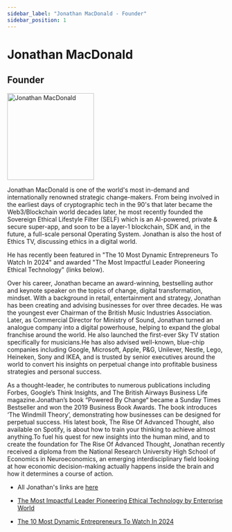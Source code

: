 ```yaml
---
sidebar_label: "Jonathan MacDonald - Founder"
sidebar_position: 1
---
```


# Jonathan MacDonald
## Founder

<img src="/self-chain-public/img/Jonathan MacDonald.png" alt="Jonathan MacDonald" width="200"/>

Jonathan MacDonald is one of the world's most in-demand and internationally renowned strategic change-makers. From being involved in the earliest days of cryptographic tech in the 90's that later became the Web3/Blockchain world decades later, he most recently founded the Sovereign Ethical Lifestyle Filter (SELF) which is an AI-powered, private & secure super-app, and soon to be a layer-1 blockchain, SDK and, in the future, a full-scale personal Operating System. Jonathan is also the host of Ethics TV, discussing ethics in a digital world.

He has recently been featured in "The 10 Most Dynamic Entrepreneurs To Watch In 2024" and awarded "The Most Impactful Leader Pioneering Ethical Technology" (links below).

Over his career, Jonathan became an award-winning, bestselling author and keynote speaker on the topics of change, digital transformation, mindset. With a background in retail, entertainment and strategy, Jonathan has been creating and advising businesses for over three decades. He was the youngest ever Chairman of the British Music Industries Association. Later, as Commercial Director for Ministry of Sound, Jonathan turned an analogue company into a digital powerhouse, helping to expand the global franchise around the world. He also launched the first-ever Sky TV station specifically for musicians.He has also advised well-known, blue-chip companies including Google, Microsoft, Apple, P&G, Unilever, Nestle, Lego, Heineken, Sony and IKEA, and is trusted by senior executives around the world to convert his insights on perpetual change into profitable business strategies and personal success. 

As a thought-leader, he contributes to numerous publications including Forbes, Google’s Think Insights, and The British Airways Business Life magazine.Jonathan’s book “Powered By Change“ became a Sunday Times Bestseller and won the 2019 Business Book Awards. The book introduces ‘The Windmill Theory’, demonstrating how businesses can be designed for perpetual success. His latest book, The Rise Of Advanced Thought, also available on Spotify, is about how to train your thinking to achieve almost anything.To fuel his quest for new insights into the human mind, and to create the foundation for The Rise Of Advanced Thought, Jonathan recently received a diploma from the National Research University High School of Economics in Neuroeconomics, an emerging interdisciplinary field looking at how economic decision-making actually happens inside the brain and how it determines a course of action.

* All Jonathan's links are [here](https://linktr.ee/jonathanmacdonald)

* [The Most Impactful Leader Pioneering Ethical Technology by Enterprise World](https://theenterpriseworld.com/self-and-entirety-jonathan-macdonald/)

* [The 10 Most Dynamic Entrepreneurs To Watch In 2024](https://thechiefnavigators.com/jonathan-macdonald-shaping-the-future-of-businesses-and-technology/)